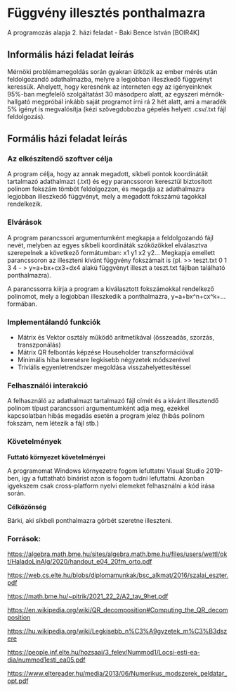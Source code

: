# Függvény illesztés ponthalmazra
A programozás alapja 2. házi feladat - Baki Bence István [BOIR4K]
## Informális házi feladat leírás
Mérnöki problémamegoldás során gyakran ütközik az ember mérés után feldolgozandó adathalmazba, melyre a legjobban illeszkedő függvényt keressük. Ahelyett, hogy keresnénk az interneten egy az igényeinknek 95%-ban megfelelő szolgáltatást 30 másodperc alatt, az egyszeri mérnök-hallgató megpróbál inkább saját programot írni rá 2 hét alatt, ami a maradék 5% igényt is megvalósítja (kézi szövegdobozba gépelés helyett .csv/.txt fájl feldolgozás).
## Formális házi feladat leírás
### Az elkészítendő szoftver célja
A program célja, hogy az annak megadott, síkbeli pontok koordinátáit tartalmazó adathalmazt (.txt) és egy parancssoron keresztül biztosított polinom fokszám tömböt feldolgozzon, és megadja az adathalmazra legjobban illeszkedő függvényt, mely a megadott fokszámú tagokkal rendelkezik.
### Elvárások
A program parancssori argumentumként megkapja a feldolgozandó fájl nevét, melyben az egyes síkbeli koordináták szóközökkel elválasztva szerepelnek a következő formátumban: x1 y1 x2 y2… Megkapja emellett parancssoron az illeszteni kívánt függvény fokszámait is (pl. >> teszt.txt 0 1 3 4 - > y=a+bx+cx3+dx4 alakú függvényt illeszt a teszt.txt fájlban található ponthalmazra).

A parancssorra kiírja a program a kiválasztott fokszámokkal rendelkező polinomot, mely a legjobban illeszkedik a ponthalmazra, y=a+bx^n+cx^k+… formában.
### Implementálandó funkciók
*	Mátrix és Vektor osztály működő aritmetikával (összeadás, szorzás, transzponálás)
*	Mátrix QR felbontás képzése Householder transzformációval
*	Minimális hiba keresésre legkisebb négyzetek módszerével
*	Triviális egyenletrendszer megoldása visszahelyettesítéssel


### Felhasználói interakció
A felhasználó az adathalmazt tartalmazó fájl címét és a kívánt illesztendő polinom típust parancssori argumentumként adja meg, ezekkel kapcsolatban hibás megadás esetén a program jelez (hibás polinom fokszám, nem létezik a fájl stb.)

### Követelmények
**Futtató környezet követelményei**

A programomat Windows környezetre fogom lefuttatni Visual Studio 2019-ben, így a futtatható binárist azon is fogom tudni lefuttatni. Azonban igyekszem csak cross-platform nyelvi elemeket felhasználni a kód írása során.

**Célközönség**

Bárki, aki síkbeli ponthalmazra görbét szeretne illeszteni.




### Források:
https://algebra.math.bme.hu/sites/algebra.math.bme.hu/files/users/wettl/okt/HaladoLinAlg/2020/handout_e04_20fm_orto.pdf

https://web.cs.elte.hu/blobs/diplomamunkak/bsc_alkmat/2016/szalai_eszter.pdf

https://math.bme.hu/~pitrik/2021_22_2/A2_tav_9het.pdf

https://en.wikipedia.org/wiki/QR_decomposition#Computing_the_QR_decomposition

https://hu.wikipedia.org/wiki/Legkisebb_n%C3%A9gyzetek_m%C3%B3dszere

https://people.inf.elte.hu/hozsaai/3_felev/Nummod1/Locsi-esti-ea-dia/nummod1esti_ea05.pdf

https://www.eltereader.hu/media/2013/06/Numerikus_modszerek_peldatar_opt.pdf

